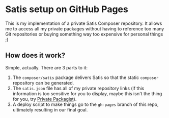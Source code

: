 # Satis setup on GitHub Pages

This is my implementation of a private Satis Composer repository. It allows me to access all my private packages without having to reference too many Git repositories or buying something way too expensive for personal things ;)

## How does it work?

Simple, actually. There are 3 parts to it:

1. The `composer/satis` package delivers Satis so that the static `composer` repository can be generated.
2. The `satis.json` file has all of my private repository links (if this information is too sensitive for you to display, maybe this isn't the thing for you, try [Private Packagist](https://packagist.com/)).
3. A deploy script to make things go to the `gh-pages` branch of this repo, ultimately resulting in our final goal.

